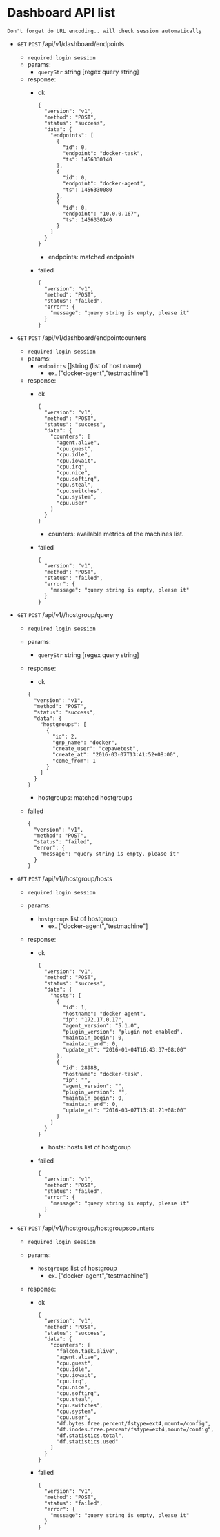 # Dashboard API list
`Don't forget do URL encoding.. will check session automatically`
* `GET` `POST` /api/v1/dashboard/endpoints
  * `required login session`
  * params:
    * `queryStr` string [regex query string]
  * response:
    * ok

      ```
      {
        "version": "v1",
        "method": "POST",
        "status": "success",
        "data": {
          "endpoints": [
            {
              "id": 0,
              "endpoint": "docker-task",
              "ts": 1456330140
            },
            {
              "id": 0,
              "endpoint": "docker-agent",
              "ts": 1456330080
            },
            {
              "id": 0,
              "endpoint": "10.0.0.167",
              "ts": 1456330140
            }
          ]
        }
      }
      ```
      * endpoints: matched endpoints
    * failed

      ```
      {
        "version": "v1",
        "method": "POST",
        "status": "failed",
        "error": {
          "message": "query string is empty, please it"
        }
      }
      ```
* `GET` `POST` /api/v1/dashboard/endpointcounters
  * `required login session`
  * params:
    * `endpoints` []string (list of host name)
      * ex. ["docker-agent","testmachine"]
  * response:
    * ok

      ```
      {
        "version": "v1",
        "method": "POST",
        "status": "success",
        "data": {
          "counters": [
            "agent.alive",
            "cpu.guest",
            "cpu.idle",
            "cpu.iowait",
            "cpu.irq",
            "cpu.nice",
            "cpu.softirq",
            "cpu.steal",
            "cpu.switches",
            "cpu.system",
            "cpu.user"
          ]
        }
      }
      ```
      * counters: available metrics of the machines list.
    * failed

      ```
      {
        "version": "v1",
        "method": "POST",
        "status": "failed",
        "error": {
          "message": "query string is empty, please it"
        }
      }
      ```

* `GET` `POST` /api/v1//hostgroup/query
  * `required login session`
  * params:
    * `queryStr` string [regex query string]
  * response:
    * ok

    ```
    {
      "version": "v1",
      "method": "POST",
      "status": "success",
      "data": {
        "hostgroups": [
          {
            "id": 2,
            "grp_name": "docker",
            "create_user": "cepavetest",
            "create_at": "2016-03-07T13:41:52+08:00",
            "come_from": 1
          }
        ]
      }
    }
    ```
    * hostgroups: matched hostgroups
  * failed

    ```
    {
      "version": "v1",
      "method": "POST",
      "status": "failed",
      "error": {
        "message": "query string is empty, please it"
      }
    }
    ```
* `GET` `POST` /api/v1//hostgroup/hosts
  * `required login session`
  * params:
    * `hostgroups` list of hostgroup
      * ex. ["docker-agent","testmachine"]

  * response:
    * ok

      ```
      {
        "version": "v1",
        "method": "POST",
        "status": "success",
        "data": {
          "hosts": [
            {
              "id": 1,
              "hostname": "docker-agent",
              "ip": "172.17.0.17",
              "agent_version": "5.1.0",
              "plugin_version": "plugin not enabled",
              "maintain_begin": 0,
              "maintain_end": 0,
              "update_at": "2016-01-04T16:43:37+08:00"
            },
            {
              "id": 28988,
              "hostname": "docker-task",
              "ip": "",
              "agent_version": "",
              "plugin_version": "",
              "maintain_begin": 0,
              "maintain_end": 0,
              "update_at": "2016-03-07T13:41:21+08:00"
            }
          ]
        }
      }
      ```
      * hosts: hosts list of hostgorup
    * failed

      ```
      {
        "version": "v1",
        "method": "POST",
        "status": "failed",
        "error": {
          "message": "query string is empty, please it"
        }
      }
      ```

* `GET` `POST` /api/v1//hostgroup/hostgroupscounters
  * `required login session`
  * params:
    * `hostgroups` list of hostgroup
      * ex. ["docker-agent","testmachine"]

  * response:
    * ok

      ```
      {
        "version": "v1",
        "method": "POST",
        "status": "success",
        "data": {
          "counters": [
            "falcon.task.alive",
            "agent.alive",
            "cpu.guest",
            "cpu.idle",
            "cpu.iowait",
            "cpu.irq",
            "cpu.nice",
            "cpu.softirq",
            "cpu.steal",
            "cpu.switches",
            "cpu.system",
            "cpu.user",
            "df.bytes.free.percent/fstype=ext4,mount=/config",
            "df.inodes.free.percent/fstype=ext4,mount=/config",
            "df.statistics.total",
            "df.statistics.used"
          ]
        }
      }
      ```
    * failed

      ```
      {
        "version": "v1",
        "method": "POST",
        "status": "failed",
        "error": {
          "message": "query string is empty, please it"
        }
      }
      ```
